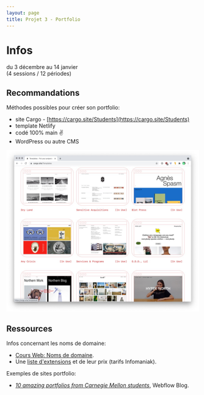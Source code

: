 ```yaml
---
layout: page
title: Projet 3 - Portfolio
---
```


# Infos

du 3 décembre au 14 janvier  
(4 sessions / 12 périodes)

## Recommandations

Méthodes possibles pour créer son portfolio:

- site Cargo - [https://cargo.site/Students](https://cargo.site/Students)
- template Netlify
- codé 100% main ✌️
- WordPress ou autre CMS

![Quelques modèles proposés par Cargo.](images/cargo-templates.jpg)

## Ressources

Infos concernant les noms de domaine:

- [Cours Web: Noms de domaine](https://cours-web.ch/divers/domaines.html).
- Une [liste d'extensions](https://docs.google.com/spreadsheets/d/1orzB_c24-kh9nZUnYcOhmcXi8IcHGHipT5l6WAwKfLM/edit?usp=sharing) et de leur prix (tarifs Infomaniak).

Exemples de sites portfolio:

- *[10 amazing portfolios from Carnegie Mellon students](https://wf-blog-2021.webflow.io/blog/student-portfolio-examples)*, Webflow Blog.